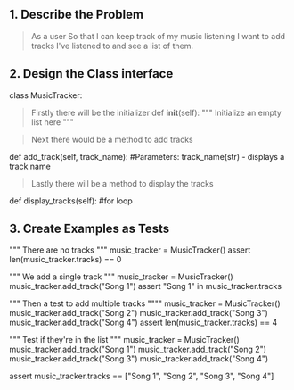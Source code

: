 ## 1. Describe the Problem

>As a user
>So that I can keep track of my music listening
>I want to add tracks I've listened to and see a list of them.


## 2. Design the Class interface

class MusicTracker:

>Firstly there will be the initializer
def __init__(self):
"""
Initialize an empty list here
"""

>Next there would be a method to add tracks

def add_track(self, track_name):
    #Parameters:
        track_name(str) - displays a track name

>Lastly there will be a method to display the tracks

def display_tracks(self):
    #for loop

## 3. Create Examples as Tests

"""
There are no tracks
"""
music_tracker = MusicTracker()
assert len(music_tracker.tracks) == 0

"""
We add a single track
"""
music_tracker = MusicTracker()
music_tracker.add_track("Song 1")
assert "Song 1" in music_tracker.tracks
 
"""
Then a test to add multiple tracks
""""
music_tracker = MusicTracker()
music_tracker.add_track("Song 2")
music_tracker.add_track("Song 3")
music_tracker.add_track("Song 4")
assert len(music_tracker.tracks) == 4

"""
Test if they're in the list
"""
music_tracker = MusicTracker()
music_tracker.add_track("Song 1")
music_tracker.add_track("Song 2")
music_tracker.add_track("Song 3")
music_tracker.add_track("Song 4")

assert music_tracker.tracks == ["Song 1", "Song 2", "Song 3", "Song 4"]



